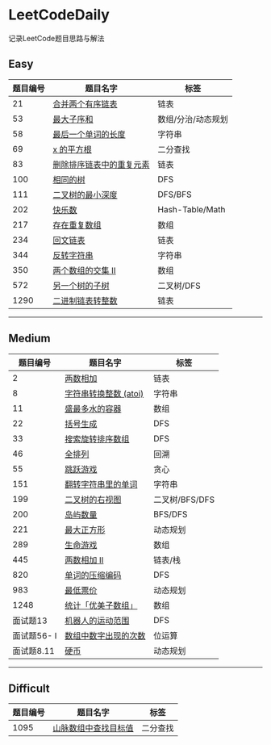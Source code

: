 # LeetCodeDaily

记录LeetCode题目思路与解法  

## Easy

 题目编号 | 题目名字 |  标签  |
-|-|-
 21 | [合并两个有序链表](easy/21.md) | 链表 |
 53 | [最大子序和](easy/53.md) | 数组/分治/动态规划 |
 58 | [最后一个单词的长度](easy/58.md) | 字符串 |
 69 | [x 的平方根](easy/69.md) | 二分查找 |
 83 | [删除排序链表中的重复元素](easy/83.md) | 链表 |
 100 | [相同的树](easy/100.md) | DFS |
 111 | [二叉树的最小深度](easy/111.md) | DFS/BFS |
 202 | [快乐数](easy/202.md) | Hash-Table/Math |
 217 | [存在重复数组](easy/217.md) | 数组 |
 234 | [回文链表](easy/234.md) | 链表 |
 344 | [反转字符串](easy/344.md) | 字符串 |
 350 | [两个数组的交集 II](easy/350.md) | 数组 |
 572 | [另一个树的子树](easy/572.md) | 二叉树/DFS |
 1290 | [二进制链表转整数](easy/1290.md) | 链表 |

---

## Medium  

 题目编号 | 题目名字 |  标签  |
-|-|-
 2 | [两数相加](medium/2.md) | 链表 |
 8 | [字符串转换整数 (atoi)](medium/8.md) | 字符串 |
 11 | [盛最多水的容器](medium/11.md) | 数组 |
 22 | [括号生成](medium/22.md) | DFS |
 33 | [搜索旋转排序数组](medium/33.md) | DFS |
 46 | [全排列](medium/46.md) | 回溯 |
 55 | [跳跃游戏](medium/55.md) | 贪心 |
 151 | [翻转字符串里的单词](medium/151.md) | 字符串 |
 199 | [二叉树的右视图](medium/199.md) | 二叉树/BFS/DFS |
 200 | [岛屿数量](medium/200.md) | BFS/DFS |
 221 | [最大正方形](medium/221.md) | 动态规划 |
 289 | [生命游戏](medium/289.md) | 数组 |
 445 | [两数相加 II](medium/445.md) | 链表/栈 |
 820 | [单词的压缩编码](medium/820.md) | DFS |
 983 | [最低票价](medium/983.md) | 动态规划 |
 1248 | [统计「优美子数组」](medium/1248.md) | 数组 |
 面试题13 | [机器人的运动范围](medium/offer_13.md) | DFS |
 面试题56- I | [数组中数字出现的次数](medium/offer_56_1.md) | 位运算 |
 面试题8.11 | [硬币](medium/offer_08_11.md) | 动态规划 |

---

## Difficult

 题目编号 | 题目名字 |  标签  |
-|-|-
 1095 | [山脉数组中查找目标值](difficult/1095.md) | 二分查找 |
